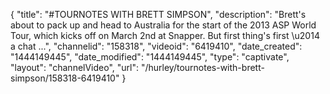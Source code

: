 {
    "title": "#TOURNOTES WITH BRETT SIMPSON",
    "description": "Brett's about to pack up and head to Australia for the start of the 2013 ASP World Tour, which kicks off on March 2nd at Snapper. But first thing's first \u2014 a chat ...",
    "channelid": "158318",
    "videoid": "6419410",
    "date_created": "1444149445",
    "date_modified": "1444149445",
    "type": "captivate",
    "layout": "channelVideo",
    "url": "\/hurley\/tournotes-with-brett-simpson\/158318-6419410"
}